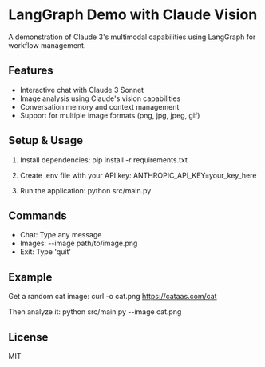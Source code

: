 # LangGraph Demo with Claude Vision

A demonstration of Claude 3's multimodal capabilities using LangGraph for workflow management.

## Features
- Interactive chat with Claude 3 Sonnet
- Image analysis using Claude's vision capabilities 
- Conversation memory and context management
- Support for multiple image formats (png, jpg, jpeg, gif)

## Setup & Usage

1. Install dependencies:
   pip install -r requirements.txt

2. Create .env file with your API key:
   ANTHROPIC_API_KEY=your_key_here

3. Run the application:
   python src/main.py

## Commands
- Chat: Type any message
- Images: --image path/to/image.png
- Exit: Type 'quit'

## Example
Get a random cat image:
curl -o cat.png https://cataas.com/cat

Then analyze it:
python src/main.py
--image cat.png

## License
MIT